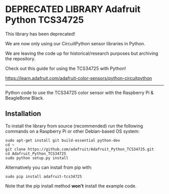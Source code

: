 # DEPRECATED LIBRARY Adafruit Python TCS34725

This library has been deprecated!

We are now only using our CircuitPython sensor libraries in Python.

We are leaving the code up for historical/research purposes but archiving the
repository.

Check out this guide for using the TCS34725 with Python!

https://learn.adafruit.com/adafruit-color-sensors/python-circuitpython

----

Python code to use the TCS34725 color sensor with the Raspberry Pi &amp; BeagleBone Black.

## Installation

To install the library from source (recommended) run the following commands on a Raspberry Pi or other Debian-based OS system:

    sudo apt-get install git build-essential python-dev
    cd ~
    git clone https://github.com/adafruit/Adafruit_Python_TCS34725.git
    cd Adafruit_Python_TCS34725
    sudo python setup.py install

Alternatively you can install from pip with:

    sudo pip install adafruit-tcs34725

Note that the pip install method **won't** install the example code.

